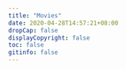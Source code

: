 ```yaml
---
title: "Movies"
date: 2020-04-28T14:57:21+08:00
dropCap: false
displayCopyright: false
toc: false
gitinfo: false
---
```


